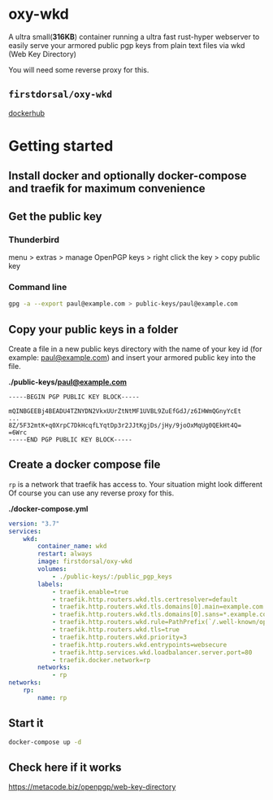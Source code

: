 # oxy-wkd

A ultra small(**316KB**) container running a ultra fast rust-hyper webserver to easily serve your armored public pgp keys from plain text files via wkd (Web Key Directory)

You will need some reverse proxy for this.

## `firstdorsal/oxy-wkd`

[dockerhub](https://hub.docker.com/r/firstdorsal/oxy-wkd)

# Getting started

## Install docker and optionally docker-compose and traefik for maximum convenience

## Get the public key

### Thunderbird

menu > extras > manage OpenPGP keys > right click the key > copy public key

### Command line

```sh
gpg -a --export paul@example.com > public-keys/paul@example.com
```

## Copy your public keys in a folder

Create a file in a new public keys directory with the name of your key id (for example: paul@example.com) and insert your armored public key into the file.

**./public-keys/paul@example.com**

```
-----BEGIN PGP PUBLIC KEY BLOCK-----

mQINBGEEBj4BEADU4TZNYDN2VkxUUrZtNtMF1UVBL9ZuEfGdJ/z6IHWmQGnyYcEt
...
8Z/5F32mtK+q0XrpC7DkHcqfLYqtDp3r2JJtKgjDs/jHy/9joOxMqUg0QEkHt4Q=
=6Wrc
-----END PGP PUBLIC KEY BLOCK-----

```

## Create a docker compose file

`rp` is a network that traefik has access to. Your situation might look different <br/>
Of course you can use any reverse proxy for this.

**./docker-compose.yml**

```yaml
version: "3.7"
services:
    wkd:
        container_name: wkd
        restart: always
        image: firstdorsal/oxy-wkd
        volumes:
            - ./public-keys/:/public_pgp_keys
        labels:
            - traefik.enable=true
            - traefik.http.routers.wkd.tls.certresolver=default
            - traefik.http.routers.wkd.tls.domains[0].main=example.com
            - traefik.http.routers.wkd.tls.domains[0].sans=*.example.com
            - traefik.http.routers.wkd.rule=PathPrefix(`/.well-known/openpgpkey`)
            - traefik.http.routers.wkd.tls=true
            - traefik.http.routers.wkd.priority=3
            - traefik.http.routers.wkd.entrypoints=websecure
            - traefik.http.services.wkd.loadbalancer.server.port=80
            - traefik.docker.network=rp
        networks:
            - rp
networks:
    rp:
        name: rp
```

## Start it

```sh
docker-compose up -d
```

## Check here if it works

https://metacode.biz/openpgp/web-key-directory
